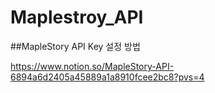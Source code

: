 # Maplestroy_API

##MapleStory API Key 설정 방법

https://www.notion.so/MapleStory-API-6894a6d2405a45889a1a8910fcee2bc8?pvs=4

